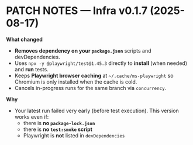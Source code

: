 # PATCH NOTES — Infra v0.1.7 (2025-08-17)

**What changed**
- **Removes dependency on your `package.json`** scripts and devDependencies.
- Uses `npx -y @playwright/test@1.45.3` directly to **install** (when needed) and **run** tests.
- Keeps **Playwright browser caching** at `~/.cache/ms-playwright` so Chromium is only installed when the cache is cold.
- Cancels in-progress runs for the same branch via `concurrency`.

**Why**
- Your latest run failed very early (before test execution). This version works even if:
  - there is **no `package-lock.json`**
  - there is **no `test:smoke` script**
  - Playwright is **not** listed in `devDependencies`
